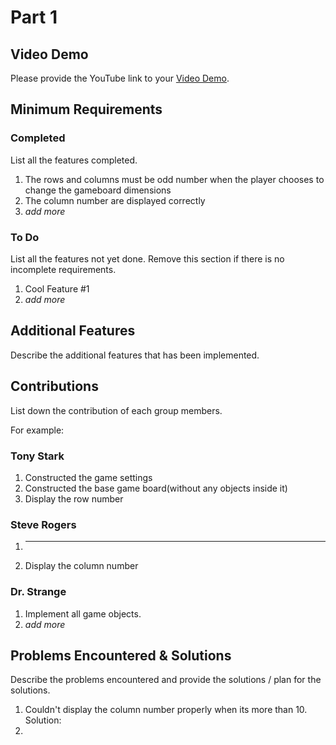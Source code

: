 # Part 1

## Video Demo

Please provide the YouTube link to your [Video Demo](https://youtube.com).

## Minimum Requirements

### Completed

List all the features completed.

1. The rows and columns must be odd number when the player chooses to change the gameboard dimensions
2. The column number are displayed correctly
3. *add more*

### To Do

List all the features not yet done. Remove this section if there is no incomplete requirements.

1. Cool Feature #1
2. *add more*

## Additional Features

Describe the additional features that has been implemented.

## Contributions

List down the contribution of each group members.

For example:

### Tony Stark

1. Constructed the game settings
2. Constructed the base game board(without any objects inside it)
3. Display the row number

### Steve Rogers

1. ***
2. Display the column number

### Dr. Strange

1. Implement all game objects.
2. *add more*

## Problems Encountered & Solutions

Describe the problems encountered and provide the solutions / plan for the solutions.
1. Couldn't display the column number properly when its more than 10.
Solution: 
2. 
